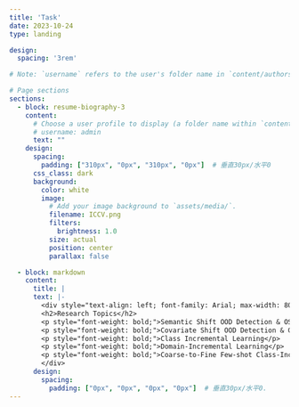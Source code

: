 ```yaml
---
title: 'Task'
date: 2023-10-24
type: landing

design:
  spacing: '3rem'

# Note: `username` refers to the user's folder name in `content/authors/`

# Page sections
sections:
  - block: resume-biography-3
    content:
      # Choose a user profile to display (a folder name within `content/authors/`)
      # username: admin
      text: ""
    design:
      spacing:
        padding: ["310px", "0px", "310px", "0px"]  # 垂直30px/水平0
      css_class: dark
      background:
        color: white
        image:
          # Add your image background to `assets/media/`.
          filename: ICCV.png
          filters:
            brightness: 1.0
          size: actual
          position: center
          parallax: false  

  - block: markdown
    content:
      title: |
      text: |-
        <div style="text-align: left; font-family: Arial; max-width: 800px; margin: 0 auto;">
        <h2>Research Topics</h2>
        <p style="font-weight: bold;">Semantic Shift OOD Detection & OSR</p>
        <p style="font-weight: bold;">Covariate Shift OOD Detection & Generalization</p>
        <p style="font-weight: bold;">Class Incremental Learning</p>
        <p style="font-weight: bold;">Domain-Incremental Learning</p>
        <p style="font-weight: bold;">Coarse-to-Fine Few-shot Class-Incremental Learning</p>
        </div>
      design:
        spacing:
          padding: ["0px", "0px", "0px", "0px"]  # 垂直30px/水平0.
---
```

